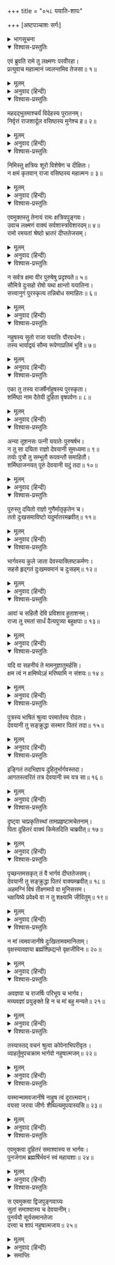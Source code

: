 +++
title = "०५८ ययाति-शापः"

+++
[अष्टपञ्चाशः सर्गः]



<details><summary>भागसूचना</summary>

58. ययातिको शुक्राचार्यका शाप
</details>

<details open><summary>विश्वास-प्रस्तुतिः</summary>

एवं ब्रुवति रामे तु लक्ष्मणः परवीरहा।  
प्रत्युवाच महात्मानं ज्वलन्तमिव तेजसा॥ १॥
</details>

<details><summary>मूलम्</summary>

एवं ब्रुवति रामे तु लक्ष्मणः परवीरहा।  
प्रत्युवाच महात्मानं ज्वलन्तमिव तेजसा॥ १॥
</details>

<details><summary>अनुवाद (हिन्दी)</summary>

श्रीरामके ऐसा कहनेपर शत्रुवीरोंका संहार करनेवाले लक्ष्मणने तेजसे प्रज्वलित होते हुए-से महात्मा श्रीरामको सम्बोधित करके इस प्रकार कहा—॥ १॥
</details>

<details open><summary>विश्वास-प्रस्तुतिः</summary>

महदद्भुतमाश्चर्यं विदेहस्य पुरातनम्।  
निर्वृत्तं राजशार्दूल वसिष्ठस्य मुनेश्च ह॥ २॥
</details>

<details><summary>मूलम्</summary>

महदद्भुतमाश्चर्यं विदेहस्य पुरातनम्।  
निर्वृत्तं राजशार्दूल वसिष्ठस्य मुनेश्च ह॥ २॥
</details>

<details><summary>अनुवाद (हिन्दी)</summary>

‘नृपश्रेष्ठ! राजा विदेह (निमि) तथा वसिष्ठ मुनिका पुरातन वृत्तान्त अत्यन्त अद्भुत और आश्चर्यजनक है॥ २॥
</details>

<details open><summary>विश्वास-प्रस्तुतिः</summary>

निमिस्तु क्षत्रियः शूरो विशेषेण च दीक्षितः।  
न क्षमं कृतवान् राजा वसिष्ठस्य महात्मनः॥ ३॥
</details>

<details><summary>मूलम्</summary>

निमिस्तु क्षत्रियः शूरो विशेषेण च दीक्षितः।  
न क्षमं कृतवान् राजा वसिष्ठस्य महात्मनः॥ ३॥
</details>

<details><summary>अनुवाद (हिन्दी)</summary>

‘परंतु राजा निमि क्षत्रिय, शूरवीर और विशेषतः यज्ञकी दीक्षा लिये हुए थे; अतः उन्होंने महात्मा वसिष्ठके प्रति उचित बर्ताव नहीं किया’॥ ३॥
</details>

<details open><summary>विश्वास-प्रस्तुतिः</summary>

एवमुक्तस्तु तेनायं रामः क्षत्रियपुङ्गवः।  
उवाच लक्ष्मणं वाक्यं सर्वशास्त्रविशारदम्॥ ४॥  
रामो रमयतां श्रेष्ठो भ्रातरं दीप्ततेजसम्।
</details>

<details><summary>मूलम्</summary>

एवमुक्तस्तु तेनायं रामः क्षत्रियपुङ्गवः।  
उवाच लक्ष्मणं वाक्यं सर्वशास्त्रविशारदम्॥ ४॥  
रामो रमयतां श्रेष्ठो भ्रातरं दीप्ततेजसम्।
</details>

<details><summary>अनुवाद (हिन्दी)</summary>

लक्ष्मणके इस तरह कहनेपर दूसरोंके मनको रमाने (प्रसन्न रखने)-वालोंमें श्रेष्ठ क्षत्रियशिरोमणि श्रीरामने सम्पूर्ण शास्त्रोंके ज्ञाता और उद्दीप्त तेजस्वी भ्राता लक्ष्मणसे कहा—॥ ४ १/२॥
</details>

<details open><summary>विश्वास-प्रस्तुतिः</summary>

न सर्वत्र क्षमा वीर पुरुषेषु प्रदृश्यते॥ ५॥  
सौमित्रे दुःसहो रोषो यथा क्षान्तो ययातिना।  
सत्त्वानुगं पुरस्कृत्य तन्निबोध समाहितः॥ ६॥
</details>

<details><summary>मूलम्</summary>

न सर्वत्र क्षमा वीर पुरुषेषु प्रदृश्यते॥ ५॥  
सौमित्रे दुःसहो रोषो यथा क्षान्तो ययातिना।  
सत्त्वानुगं पुरस्कृत्य तन्निबोध समाहितः॥ ६॥
</details>

<details><summary>अनुवाद (हिन्दी)</summary>

‘वीर सुमित्राकुमार! सभी पुरुषोंमें वैसी क्षमा नहीं दिखायी देती, जैसी राजा ययातिमें थी। राजा ययातिने सत्त्वगुणके अनुकूल मार्गका आश्रय ले दुःसह रोषको क्षमा कर लिया था। वह प्रसंग बताता हूँ, एकाग्रचित्त होकर सुनो॥ ५-६॥
</details>

<details open><summary>विश्वास-प्रस्तुतिः</summary>

नहुषस्य सुतो राजा ययातिः पौरवर्धनः।  
तस्य भार्याद्वयं सौम्य रूपेणाप्रतिमं भुवि॥ ७॥
</details>

<details><summary>मूलम्</summary>

नहुषस्य सुतो राजा ययातिः पौरवर्धनः।  
तस्य भार्याद्वयं सौम्य रूपेणाप्रतिमं भुवि॥ ७॥
</details>

<details><summary>अनुवाद (हिन्दी)</summary>

‘सौम्य! नहुषके पुत्र राजा ययाति पुरवासियों, प्रजाजनोंकी वृद्धि करनेवाले थे। उनके दो पत्नियाँ थीं, जिनके रूपकी इस भूतलपर कहीं तुलना नहीं थी॥ ७॥
</details>

<details open><summary>विश्वास-प्रस्तुतिः</summary>

एका तु तस्य राजर्षेर्नाहुषस्य पुरस्कृता।  
शर्मिष्ठा नाम दैतेयी दुहिता वृषपर्वणः॥ ८॥
</details>

<details><summary>मूलम्</summary>

एका तु तस्य राजर्षेर्नाहुषस्य पुरस्कृता।  
शर्मिष्ठा नाम दैतेयी दुहिता वृषपर्वणः॥ ८॥
</details>

<details><summary>अनुवाद (हिन्दी)</summary>

‘नहुषनन्दन राजर्षि ययातिकी एक पत्नीका नाम शर्मिष्ठा था, जो राजाके द्वारा बहुत ही सम्मानित थी। शर्मिष्ठा दैत्यकुलकी कन्या और वृषपर्वाकी पुत्री थी॥
</details>

<details open><summary>विश्वास-प्रस्तुतिः</summary>

अन्या तूशनसः पत्नी ययातेः पुरुषर्षभ।  
न तु सा दयिता राज्ञो देवयानी सुमध्यमा॥ ९॥  
तयोः पुत्रौ तु सम्भूतौ रूपवन्तौ समाहितौ।  
शर्मिष्ठाजनयत् पूरुं देवयानी यदुं तदा॥ १०॥
</details>

<details><summary>मूलम्</summary>

अन्या तूशनसः पत्नी ययातेः पुरुषर्षभ।  
न तु सा दयिता राज्ञो देवयानी सुमध्यमा॥ ९॥  
तयोः पुत्रौ तु सम्भूतौ रूपवन्तौ समाहितौ।  
शर्मिष्ठाजनयत् पूरुं देवयानी यदुं तदा॥ १०॥
</details>

<details><summary>अनुवाद (हिन्दी)</summary>

‘पुरुषप्रवर! उनकी दूसरी पत्नी शुक्राचार्यकी पुत्री देवयानी थी। देवयानी सुन्दरी होनेपर भी राजाको अधिक प्रिय नहीं थी। उन दोनोंके ही पुत्र बड़े रूपवान् हुए। शर्मिष्ठाने पूरुको जन्म दिया और देवयानीने यदुको। वे दोनों बालक अपने चित्तको एकाग्र रखनेवाले थे॥ ९-१०॥
</details>

<details open><summary>विश्वास-प्रस्तुतिः</summary>

पूरुस्तु दयितो राज्ञो गुणैर्मातृकृतेन च।  
ततो दुःखसमाविष्टो यदुर्मातरमब्रवीत्॥ ११॥
</details>

<details><summary>मूलम्</summary>

पूरुस्तु दयितो राज्ञो गुणैर्मातृकृतेन च।  
ततो दुःखसमाविष्टो यदुर्मातरमब्रवीत्॥ ११॥
</details>

<details><summary>अनुवाद (हिन्दी)</summary>

‘अपनी माताके प्रेमयुक्त व्यवहारसे और अपने गुणोंसे पूरु राजाको अधिक प्रिय था। इससे यदुके मनमें बड़ा दुःख हुआ। वे मातासे बोले—॥ ११॥
</details>

<details open><summary>विश्वास-प्रस्तुतिः</summary>

भार्गवस्य कुले जाता देवस्याक्लिष्टकर्मणः।  
सहसे हृद‍्गतं दुःखमवमानं च दुःसहम्॥ १२॥
</details>

<details><summary>मूलम्</summary>

भार्गवस्य कुले जाता देवस्याक्लिष्टकर्मणः।  
सहसे हृद‍्गतं दुःखमवमानं च दुःसहम्॥ १२॥
</details>

<details><summary>अनुवाद (हिन्दी)</summary>

‘मा! तुम अनायास ही महान् कर्म करनेवाले देवस्वरूप शुक्राचार्यके कुलमें उत्पन्न हुई हो तो भी यहाँ हार्दिक दुःख और दुःसह अपमान सहती हो॥ १२॥
</details>

<details open><summary>विश्वास-प्रस्तुतिः</summary>

आवां च सहितौ देवि प्रविशाव हुताशनम्।  
राजा तु रमतां सार्धं दैत्यपुत्र्या बहुक्षपाः॥ १३॥
</details>

<details><summary>मूलम्</summary>

आवां च सहितौ देवि प्रविशाव हुताशनम्।  
राजा तु रमतां सार्धं दैत्यपुत्र्या बहुक्षपाः॥ १३॥
</details>

<details><summary>अनुवाद (हिन्दी)</summary>

‘अतः देवि! हम दोनों एक साथ ही अग्निमें प्रवेश कर जायँ। राजा दैत्यपुत्री शर्मिष्ठाके साथ अनन्त रात्रियोंतक रमते रहें॥ १३॥
</details>

<details open><summary>विश्वास-प्रस्तुतिः</summary>

यदि वा सहनीयं ते मामनुज्ञातुमर्हसि।  
क्षम त्वं न क्षमिष्येऽहं मरिष्यामि न संशयः॥ १४॥
</details>

<details><summary>मूलम्</summary>

यदि वा सहनीयं ते मामनुज्ञातुमर्हसि।  
क्षम त्वं न क्षमिष्येऽहं मरिष्यामि न संशयः॥ १४॥
</details>

<details><summary>अनुवाद (हिन्दी)</summary>

‘यदि तुम्हें यह सब कुछ सहन करना है तो मुझे ही प्राणत्यागकी आज्ञा दे दो। तुम्हीं सहो। मैं नहीं सहूँगा। मैं निःसंदेह मर जाऊँगा’॥ १४॥
</details>

<details open><summary>विश्वास-प्रस्तुतिः</summary>

पुत्रस्य भाषितं श्रुत्वा परमार्तस्य रोदतः।  
देवयानी तु सङ्क्रुद्धा सस्मार पितरं तदा॥ १५॥
</details>

<details><summary>मूलम्</summary>

पुत्रस्य भाषितं श्रुत्वा परमार्तस्य रोदतः।  
देवयानी तु सङ्क्रुद्धा सस्मार पितरं तदा॥ १५॥
</details>

<details><summary>अनुवाद (हिन्दी)</summary>

‘अत्यन्त आर्त होकर रोते हुए अपने पुत्र यदुकी यह बात सुनकर देवयानीको बड़ा क्रोध हुआ और उन्होंने तत्काल अपने पिता शुक्राचार्यजीका स्मरण किया॥
</details>

<details open><summary>विश्वास-प्रस्तुतिः</summary>

इङ्गितं तदभिज्ञाय दुहितुर्भार्गवस्तदा।  
आगतस्त्वरितं तत्र देवयानी स्म यत्र सा॥ १६॥
</details>

<details><summary>मूलम्</summary>

इङ्गितं तदभिज्ञाय दुहितुर्भार्गवस्तदा।  
आगतस्त्वरितं तत्र देवयानी स्म यत्र सा॥ १६॥
</details>

<details><summary>अनुवाद (हिन्दी)</summary>

‘शुक्राचार्य अपनी पुत्रीकी उस चेष्टाको जानकर तत्काल उस स्थानपर आ पहुँचे, जहाँ देवयानी विद्यमान थी॥ १६॥
</details>

<details open><summary>विश्वास-प्रस्तुतिः</summary>

दृष्ट्वा चाप्रकृतिस्थां तामप्रहृष्टामचेतनाम्।  
पिता दुहितरं वाक्यं किमेतदिति चाब्रवीत्॥ १७॥
</details>

<details><summary>मूलम्</summary>

दृष्ट्वा चाप्रकृतिस्थां तामप्रहृष्टामचेतनाम्।  
पिता दुहितरं वाक्यं किमेतदिति चाब्रवीत्॥ १७॥
</details>

<details><summary>अनुवाद (हिन्दी)</summary>

‘बेटीको अस्वस्थ, अप्रसन्न और अचेत-सी देखकर पिताने पूछा—‘वत्से! यह क्या बात है?’॥ १७॥
</details>

<details open><summary>विश्वास-प्रस्तुतिः</summary>

पृच्छन्तमसकृत् तं वै भार्गवं दीप्ततेजसम्।  
देवयानी तु सङ्क्रुद्धा पितरं वाक्यमब्रवीत्॥ १८॥  
अहमग्निं विषं तीक्ष्णमपो वा मुनिसत्तम।  
भक्षयिष्ये प्रवेक्ष्ये वा न तु शक्ष्यामि जीवितुम्॥ १९॥
</details>

<details><summary>मूलम्</summary>

पृच्छन्तमसकृत् तं वै भार्गवं दीप्ततेजसम्।  
देवयानी तु सङ्क्रुद्धा पितरं वाक्यमब्रवीत्॥ १८॥  
अहमग्निं विषं तीक्ष्णमपो वा मुनिसत्तम।  
भक्षयिष्ये प्रवेक्ष्ये वा न तु शक्ष्यामि जीवितुम्॥ १९॥
</details>

<details><summary>अनुवाद (हिन्दी)</summary>

‘उद्दीप्त तेजवाले पिता भृगुनन्दन शुक्राचार्य जब बारंबार इस प्रकार पूछने लगे, तब देवयानीने अत्यन्त कुपित होकर उनसे कहा—‘मुनिश्रेष्ठ! मैं प्रज्वलित अग्नि या अगाध जलमें प्रवेश कर जाऊँगी अथवा विष खा लूँगी; किंतु इस प्रकार अपमानित होकर जीवित नहीं रह सकूँगी॥ १८-१९॥
</details>

<details open><summary>विश्वास-प्रस्तुतिः</summary>

न मां त्वमवजानीषे दुःखितामवमानिताम्।  
वृक्षस्यावज्ञया ब्रह्मंश्छिद्यन्ते वृक्षजीविनः॥ २०॥
</details>

<details><summary>मूलम्</summary>

न मां त्वमवजानीषे दुःखितामवमानिताम्।  
वृक्षस्यावज्ञया ब्रह्मंश्छिद्यन्ते वृक्षजीविनः॥ २०॥
</details>

<details><summary>अनुवाद (हिन्दी)</summary>

‘आपको पता नहीं है कि मैं यहाँ कितनी दुःखी और अपमानित हूँ। ब्रह्मन्! वृक्षके प्रति अवहेलना होनेसे उसके आश्रित फूलों और पत्तोंको ही तोड़ा और नष्ट किया जाता है (इसी तरह आपके प्रति राजाके द्वारा अवहेलना होनेसे ही मेरा यहाँ अपमान हो रहा है)॥ २०॥
</details>

<details open><summary>विश्वास-प्रस्तुतिः</summary>

अवज्ञया च राजर्षिः परिभूय च भार्गव।  
मय्यवज्ञां प्रयुङ्‍क्ते हि न च मां बहु मन्यते॥ २१॥
</details>

<details><summary>मूलम्</summary>

अवज्ञया च राजर्षिः परिभूय च भार्गव।  
मय्यवज्ञां प्रयुङ्‍क्ते हि न च मां बहु मन्यते॥ २१॥
</details>

<details><summary>अनुवाद (हिन्दी)</summary>

‘भृगुनन्दन! राजर्षि ययाति आपके अनादरका भाव रखनेके कारण मेरी भी अवहेलना करते हैं और मुझे अधिक आदर नहीं देते हैं’॥ २१॥
</details>

<details open><summary>विश्वास-प्रस्तुतिः</summary>

तस्यास्तद् वचनं श्रुत्वा कोपेनाभिपरीवृतः।  
व्याहर्तुमुपचक्राम भार्गवो नहुषात्मजम्॥ २२॥
</details>

<details><summary>मूलम्</summary>

तस्यास्तद् वचनं श्रुत्वा कोपेनाभिपरीवृतः।  
व्याहर्तुमुपचक्राम भार्गवो नहुषात्मजम्॥ २२॥
</details>

<details><summary>अनुवाद (हिन्दी)</summary>

‘देवयानीकी यह बात सुनकर भृगुनन्दन शुक्राचार्यको बड़ा क्रोध हुआ और उन्होंने नहुषपुत्र ययातिको लक्ष्य करके इस प्रकार कहना आरम्भ किया—॥ २२॥
</details>

<details open><summary>विश्वास-प्रस्तुतिः</summary>

यस्मान्मामवजानीषे नाहुष त्वं दुरात्मवान्।  
वयसा जरया जीर्णः शैथिल्यमुपयास्यसि॥ २३॥
</details>

<details><summary>मूलम्</summary>

यस्मान्मामवजानीषे नाहुष त्वं दुरात्मवान्।  
वयसा जरया जीर्णः शैथिल्यमुपयास्यसि॥ २३॥
</details>

<details><summary>अनुवाद (हिन्दी)</summary>

‘नहुषकुमार! तुम दुरात्मा होनेके कारण मेरी अवहेलना करते हो, इसलिये तुम्हारी अवस्था जरा-जीर्ण वृद्धके समान हो जायगी—तुम सर्वथा शिथिल हो जाओगे’॥ २३॥
</details>

<details open><summary>विश्वास-प्रस्तुतिः</summary>

एवमुक्त्वा दुहितरं समाश्वास्य स भार्गवः।  
पुनर्जगाम ब्रह्मर्षिर्भवनं स्वं महायशाः॥ २४॥
</details>

<details><summary>मूलम्</summary>

एवमुक्त्वा दुहितरं समाश्वास्य स भार्गवः।  
पुनर्जगाम ब्रह्मर्षिर्भवनं स्वं महायशाः॥ २४॥
</details>

<details><summary>अनुवाद (हिन्दी)</summary>

‘राजासे ऐसा कहकर पुत्रीको आश्वासन दे महायशस्वी ब्रह्मर्षि शुक्राचार्य पुनः अपने घरको चले गये॥ २४॥
</details>

<details open><summary>विश्वास-प्रस्तुतिः</summary>

स एवमुक्त्वा द्विजपुङ्गवाग्र्यः  
सुतां समाश्वास्य च देवयानीम्।  
पुनर्ययौ सूर्यसमानतेजा  
दत्त्वा च शापं नहुषात्मजाय॥ २५॥
</details>

<details><summary>मूलम्</summary>

स एवमुक्त्वा द्विजपुङ्गवाग्र्यः  
सुतां समाश्वास्य च देवयानीम्।  
पुनर्ययौ सूर्यसमानतेजा  
दत्त्वा च शापं नहुषात्मजाय॥ २५॥
</details>

<details><summary>अनुवाद (हिन्दी)</summary>

‘सूर्यके समान तेजस्वी तथा ब्राह्मणशिरोमणियोंमें अग्रगण्य शुक्राचार्य देवयानीको आश्वासन दे नहुषपुत्र ययातिको ऐसा कहकर उन्हें पूर्वोक्त शाप दे फिर चले गये’॥ २५॥
</details>

<details><summary>समाप्तिः</summary>

इत्यार्षे श्रीमद्रामायणे वाल्मीकीये आदिकाव्ये उत्तरकाण्डेऽष्टपञ्चाशः सर्गः॥ ५८॥  
इस प्रकार श्रीवाल्मीकिनिर्मित आर्षरामायण आदिकाव्यके उत्तरकाण्डमें अट्ठावनवाँ सर्ग पूरा हुआ॥ ५८॥
</details>


